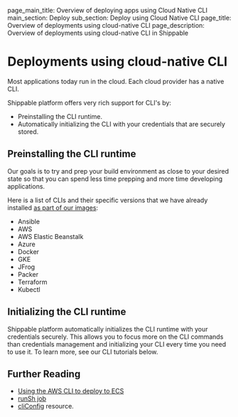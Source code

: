 page_main_title: Overview of deploying apps using Cloud Native CLI
main_section: Deploy
sub_section: Deploy using Cloud Native CLI
page_title: Overview of deployments using cloud-native CLI
page_description: Overview of deployments using cloud-native CLI in Shippable

# Deployments using cloud-native CLI

Most applications today run in the cloud. Each cloud provider has a native CLI.

Shippable platform offers very rich support for CLI's by:

  - Preinstalling the CLI runtime.
  - Automatically initializing the CLI with your credentials that are securely stored.  

## Preinstalling the CLI runtime

Our goals is to try and prep your build environment as close to your desired state so that you can spend less time prepping and more time developing applications.

Here is a list of CLIs and their specific versions that we have already installed [as part of our images](/platform/runtime/overview):

* Ansible
* AWS
* AWS Elastic Beanstalk
* Azure
* Docker
* GKE
* JFrog
* Packer
* Terraform
* Kubectl

## Initializing the CLI runtime

Shippable platform automatically initializes the CLI runtime with your credentials securely. This allows you to focus more on the CLI commands than credentials management and initializing your CLI every time you need to use it. To learn more, see our CLI tutorials below.

## Further Reading

* [Using the AWS CLI to deploy to ECS](/deploy/deploy-amazon-ecs-cloud-native-cli)
* [runSh job](/platform/workflow/job/runsh/)
* [cliConfig](/platform/workflow/resource/cliconfig/) resource.
